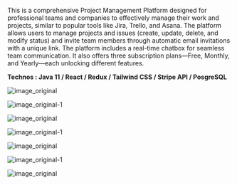 This is a comprehensive Project Management Platform designed for professional teams and companies to effectively manage their work and projects, similar to popular tools like Jira, Trello, and Asana. 
The platform allows users to manage projects and issues (create, update, delete, and modify status) and invite team members through automatic email invitations with a unique link.
The platform includes a real-time chatbox for seamless team communication. 
It also offers three subscription plans—Free, Monthly, and Yearly—each unlocking different features.

**Technos : Java 11 / React / Redux / Tailwind CSS / Stripe API / PosgreSQL**


![image_original](https://github.com/user-attachments/assets/4620d67f-93ba-49cd-9673-7a7ef308da80)


![image_original-1](https://github.com/user-attachments/assets/da7c731d-d44e-41bf-bec6-f3b954b15bda)


![image_original](https://github.com/user-attachments/assets/919bec24-6bc0-48c4-a3f6-6a4d3bfefe6f)


![image_original-1](https://github.com/user-attachments/assets/8e90a690-f265-4a63-8fed-cdad3324c44d)


![image_original](https://github.com/user-attachments/assets/ed3c88c1-839d-4763-aa6b-ad37332df5a8)


![image_original-1](https://github.com/user-attachments/assets/b3f5217b-19c0-4407-91dd-5e68823d484d)


![image_original](https://github.com/user-attachments/assets/45849664-773e-4b10-bc7c-3b3a06b3f322)
